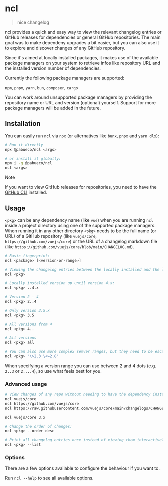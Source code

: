 # ncl

> nice changelog

ncl provides a quick and easy way to view the relevant changelog entries or GitHub releases for dependencies or general GitHub repositories. The main goal was to make dependeny upgrades a bit easier, but you can also use it to explore and discover changes of any GitHub repository.

Since it's aimed at locally installed packages, it makes use of the available package managers on your system to retrieve infos like repository URL and the installed version number of dependencies.

Currently the following package managers are supported:

`npm`, `pnpm`, `yarn`, `bun`, `composer`, `cargo`

You can work around unsupported package managers by providing the repository name or URL and version (optional) yourself. Support for more package managers will be added in the future.

## Installation

You can easily run `ncl` via `npx` (or alternatives like `bunx`, `pnpx` and `yarn dlx`):

```sh
# Run it directly
npx @pabueco/ncl <args>

# or install it globally:
npm i -g @pabueco/ncl
ncl <args>
```

> [!NOTE]  
> If you want to view GitHub releases for repositories, you need to have the [GitHub CLI](https://cli.github.com/) installed.

## Usage

`<pkg>` can be any dependency name (like `vue`) when you are running `ncl` inside a project directory using one of the supported package managers. When running it in any other directory `<pkg>` needs to be the full name (or URL) of a GitHub repository (like `vuejs/core`, `https://github.com/vuejs/core`) or the URL of a changelog markdown file (like `https://github.com/vuejs/core/blob/main/CHANGELOG.md`).

```sh
# Basic fingerprint:
ncl <package> [<version-or-range>]

# Viewing the changelog entries between the locally installed and the latest available version:
ncl <pkg>

# Locally installed version up until version 4.x:
ncl <pkg> ..4.x

# Version 2 - 4
ncl <pkg> 2..4

# Only version 3.5.x
ncl <pkg> 3.5

# All versions from 4
ncl <pkg> 4..

# All versions
ncl <pkg> all

# You can also use more complex semver ranges, but they need to be escaped in most terminals:
ncl <pkg> "\>2.3 \<=2.8"
```

When specifying a version range you can use between 2 and 4 dots (e.g. `2..3` or `2....4`), so use what feels best for you.

### Advanced usage

```sh
# View changes of any repo without needing to have the dependency installed locally:
ncl vuejs/core
ncl https://github.com/vuejs/core
ncl https://raw.githubusercontent.com/vuejs/core/main/changelogs/CHANGELOG-3.2.md

ncl vuejs/core 3.x

# Change the order of changes:
ncl <pkg> --order desc

# Print all changelog entries once instead of viewing them interactively:
ncl <pkg> --list
```

### Options

There are a few options available to configure the behaviour if you want to.

Run `ncl --help` to see all available options.
